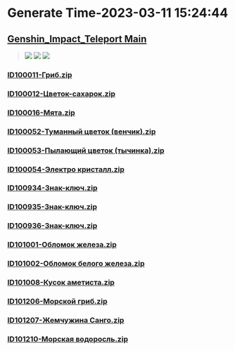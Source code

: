 # Generate Time-2023-03-11 15:24:44

## [Genshin_Impact_Teleport Main](https://github.com/Sam5440/Genshin_Impact_Teleport)

>![](https://komarev.com/ghpvc/?username=done439)
>![](https://komarev.com/ghpvc/?username=done438)
>![](https://komarev.com/ghpvc/?username=done437)

### [ID100011-Гриб.zip](https://raw.githubusercontent.com/Sam5440/Genshin_Impact_Teleport/download/AutoGeneratePoint/Points%28Raw%29%5Bcn-en-ru%5D/ru-ru/Item/ID5-AbyssalPalace/ID100011-%D0%93%D1%80%D0%B8%D0%B1.zip)

### [ID100012-Цветок-сахарок.zip](https://raw.githubusercontent.com/Sam5440/Genshin_Impact_Teleport/download/AutoGeneratePoint/Points%28Raw%29%5Bcn-en-ru%5D/ru-ru/Item/ID5-AbyssalPalace/ID100012-%D0%A6%D0%B2%D0%B5%D1%82%D0%BE%D0%BA-%D1%81%D0%B0%D1%85%D0%B0%D1%80%D0%BE%D0%BA.zip)

### [ID100016-Мята.zip](https://raw.githubusercontent.com/Sam5440/Genshin_Impact_Teleport/download/AutoGeneratePoint/Points%28Raw%29%5Bcn-en-ru%5D/ru-ru/Item/ID5-AbyssalPalace/ID100016-%D0%9C%D1%8F%D1%82%D0%B0.zip)

### [ID100052-Туманный цветок (венчик).zip](https://raw.githubusercontent.com/Sam5440/Genshin_Impact_Teleport/download/AutoGeneratePoint/Points%28Raw%29%5Bcn-en-ru%5D/ru-ru/Item/ID5-AbyssalPalace/ID100052-%D0%A2%D1%83%D0%BC%D0%B0%D0%BD%D0%BD%D1%8B%D0%B9%20%D1%86%D0%B2%D0%B5%D1%82%D0%BE%D0%BA%20%28%D0%B2%D0%B5%D0%BD%D1%87%D0%B8%D0%BA%29.zip)

### [ID100053-Пылающий цветок (тычинка).zip](https://raw.githubusercontent.com/Sam5440/Genshin_Impact_Teleport/download/AutoGeneratePoint/Points%28Raw%29%5Bcn-en-ru%5D/ru-ru/Item/ID5-AbyssalPalace/ID100053-%D0%9F%D1%8B%D0%BB%D0%B0%D1%8E%D1%89%D0%B8%D0%B9%20%D1%86%D0%B2%D0%B5%D1%82%D0%BE%D0%BA%20%28%D1%82%D1%8B%D1%87%D0%B8%D0%BD%D0%BA%D0%B0%29.zip)

### [ID100054-Электро кристалл.zip](https://raw.githubusercontent.com/Sam5440/Genshin_Impact_Teleport/download/AutoGeneratePoint/Points%28Raw%29%5Bcn-en-ru%5D/ru-ru/Item/ID5-AbyssalPalace/ID100054-%D0%AD%D0%BB%D0%B5%D0%BA%D1%82%D1%80%D0%BE%20%D0%BA%D1%80%D0%B8%D1%81%D1%82%D0%B0%D0%BB%D0%BB.zip)

### [ID100934-Знак-ключ.zip](https://raw.githubusercontent.com/Sam5440/Genshin_Impact_Teleport/download/AutoGeneratePoint/Points%28Raw%29%5Bcn-en-ru%5D/ru-ru/Item/ID5-AbyssalPalace/ID100934-%D0%97%D0%BD%D0%B0%D0%BA-%D0%BA%D0%BB%D1%8E%D1%87.zip)

### [ID100935-Знак-ключ.zip](https://raw.githubusercontent.com/Sam5440/Genshin_Impact_Teleport/download/AutoGeneratePoint/Points%28Raw%29%5Bcn-en-ru%5D/ru-ru/Item/ID5-AbyssalPalace/ID100935-%D0%97%D0%BD%D0%B0%D0%BA-%D0%BA%D0%BB%D1%8E%D1%87.zip)

### [ID100936-Знак-ключ.zip](https://raw.githubusercontent.com/Sam5440/Genshin_Impact_Teleport/download/AutoGeneratePoint/Points%28Raw%29%5Bcn-en-ru%5D/ru-ru/Item/ID5-AbyssalPalace/ID100936-%D0%97%D0%BD%D0%B0%D0%BA-%D0%BA%D0%BB%D1%8E%D1%87.zip)

### [ID101001-Обломок железа.zip](https://raw.githubusercontent.com/Sam5440/Genshin_Impact_Teleport/download/AutoGeneratePoint/Points%28Raw%29%5Bcn-en-ru%5D/ru-ru/Item/ID5-AbyssalPalace/ID101001-%D0%9E%D0%B1%D0%BB%D0%BE%D0%BC%D0%BE%D0%BA%20%D0%B6%D0%B5%D0%BB%D0%B5%D0%B7%D0%B0.zip)

### [ID101002-Обломок белого железа.zip](https://raw.githubusercontent.com/Sam5440/Genshin_Impact_Teleport/download/AutoGeneratePoint/Points%28Raw%29%5Bcn-en-ru%5D/ru-ru/Item/ID5-AbyssalPalace/ID101002-%D0%9E%D0%B1%D0%BB%D0%BE%D0%BC%D0%BE%D0%BA%20%D0%B1%D0%B5%D0%BB%D0%BE%D0%B3%D0%BE%20%D0%B6%D0%B5%D0%BB%D0%B5%D0%B7%D0%B0.zip)

### [ID101008-Кусок аметиста.zip](https://raw.githubusercontent.com/Sam5440/Genshin_Impact_Teleport/download/AutoGeneratePoint/Points%28Raw%29%5Bcn-en-ru%5D/ru-ru/Item/ID5-AbyssalPalace/ID101008-%D0%9A%D1%83%D1%81%D0%BE%D0%BA%20%D0%B0%D0%BC%D0%B5%D1%82%D0%B8%D1%81%D1%82%D0%B0.zip)

### [ID101206-Морской гриб.zip](https://raw.githubusercontent.com/Sam5440/Genshin_Impact_Teleport/download/AutoGeneratePoint/Points%28Raw%29%5Bcn-en-ru%5D/ru-ru/Item/ID5-AbyssalPalace/ID101206-%D0%9C%D0%BE%D1%80%D1%81%D0%BA%D0%BE%D0%B9%20%D0%B3%D1%80%D0%B8%D0%B1.zip)

### [ID101207-Жемчужина Санго.zip](https://raw.githubusercontent.com/Sam5440/Genshin_Impact_Teleport/download/AutoGeneratePoint/Points%28Raw%29%5Bcn-en-ru%5D/ru-ru/Item/ID5-AbyssalPalace/ID101207-%D0%96%D0%B5%D0%BC%D1%87%D1%83%D0%B6%D0%B8%D0%BD%D0%B0%20%D0%A1%D0%B0%D0%BD%D0%B3%D0%BE.zip)

### [ID101210-Морская водоросль.zip](https://raw.githubusercontent.com/Sam5440/Genshin_Impact_Teleport/download/AutoGeneratePoint/Points%28Raw%29%5Bcn-en-ru%5D/ru-ru/Item/ID5-AbyssalPalace/ID101210-%D0%9C%D0%BE%D1%80%D1%81%D0%BA%D0%B0%D1%8F%20%D0%B2%D0%BE%D0%B4%D0%BE%D1%80%D0%BE%D1%81%D0%BB%D1%8C.zip)

